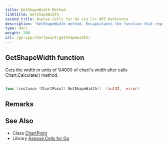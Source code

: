 ```yaml
---
title: GetShapeWidth Method 
linktitle: GetShapeWidth
second_title: Aspose.Cells for Go via C++ API Reference
description: 'GetShapeWidth method. Encapsulates the function that represents getshapewidth in Go.'
type: docs
weight: 200
url: /go-cpp/chartpoint/getshapewidth/
---
```


## GetShapeWidth function

Gets the width in units of 1/4000 of chart's width after calls Chart.Calculate() method.

```go

func (instance *ChartPoint) GetShapeWidth()  (int32,  error) 

```

## Remarks


## See Also

* Class [ChartPoint](../)
* Library [Aspose.Cells for Go](../../)
